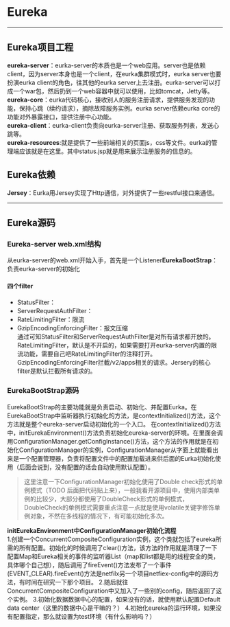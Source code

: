 # Eureka
---
## Eureka项目工程
**eureka-server**：eurka-server的本质也是一个web应用。server也是依赖client，因为server本身也是一个client，在eurka集群模式时，eurka server也要扮演eurka client的角色，往其他的eurka server上去注册。eurka-server可以打成一个war包，然后扔到一个web容器中就可以使用，比如tomcat，Jetty等。  
**eureka-core**：eurka代码核心，接收别人的服务注册请求，提供服务发现的功能，保持心跳（续约请求），摘除故障服务实例。eurka server依赖eurka core的功能对外暴露接口，提供注册中心功能。  
**eureka-client**：eurka-client负责向eurka-server注册、获取服务列表，发送心跳等。  
**eureka-resources**:就是提供了一些前端相关的页面js，css等文件。eurka的管理端应该就是在这里。其中status.jsp就是用来展示注册服务的信息的。

## Eureka依赖
**Jersey**：Eurka用Jersey实现了Http通信，对外提供了一些restful接口来通信。

---
## Eureka源码

### Eureka-server web.xml结构
从eurka-server的web.xml开始入手，首先是一个Listener**EurekaBootStrap**：负责eurka-server的初始化

#### 四个filter  
+ StatusFilter：
+ ServerRequestAuthFilter：
+ RateLimitingFilter：限流
+ GzipEncodingEnforcingFilter：报文压缩  
通过<filter-mapping>可知StatusFilter和ServerRequestAuthFilter是对所有请求都开放的。RateLimitingFilter，默认是不开启的，如果需要打开eurka-server内置的限流功能，需要自己吧RateLimitingFilter的<filter-mapping>注释打开。GzipEncodingEnforcingFilter拦截/v2/apps相关的请求。Jersery的核心filter是默认拦截所有请求的。
  
### EurekaBootStrap源码
EurekaBootStrap的主要功能就是负责启动、初始化、并配置Eurka。在EurekaBootStrap中监听器执行初始化的方法，是contextInitialized()方法，这个方法就是整个eureka-server启动初始化的一个入口。
在contextInitialized()方法中，initEurekaEnvironment()方法负责初始化eureka-server的环境。在里面会调用ConfigurationManager.getConfigInstance()方法，这个方法的作用就是在初始化ConfigurationManager的实例，ConfigurationManager从字面上就能看出来是一个配置管理器，负责将配置文件中的配置加载进来供后面的Eurka初始化使用（后面会说到，没有配置的话会自动使用默认配置）。
> 这里注意一下ConfigurationManager初始化使用了Double check形式的单例模式（TODO 后面把代码贴上来），一般我看开源项目中，使用内部类单例的比较少，大部分都使用了DoubleCheck形式的单例模式，DoubleCheck的单例模式需要重点注意一点就是使用volatile关键字修饰单例对象，不然在多线程的情况下，有可能初始化多次。  
>
**initEurekaEnvironment中ConfigurationManager初始化流程**  
  1.创建一个ConcurrentCompositeConfiguration实例，这个类就包括了eureka所需的所有配置。初始化的时候调用了clear()方法，该方法的作用就是清理了一下配置Map和Eureka相关的事件的监听器List（map和list都是用的线程安全的类，具体哪个自己想），随后调用了fireEvent()方法发布了一个事件(EVENT_CLEAR).fireEvent()方法是netfilx另一个项目netfiex-config中的源码方法，有时间在研究一下那个项目。
  2.随后就往ConcurrentCompositeConfiguration中又加入了一些别的config，随后返回了这个实例。
  3.初始化数据数据中心的配置，如果没有的话，就使用默认配置Default data center（这里的数据中心是干嘛的？）
  4.初始化eureka的运行环境，如果没有配置指定，那么就设置为test环境（有什么影响吗？）
